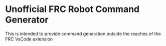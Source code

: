 # Unofficial FRC Robot Command Generator

This is intended to provide command generation outside the reaches of the FRC VsCode extension
